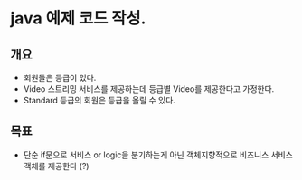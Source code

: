 # java 예제 코드 작성.

## 개요
- 회원들은 등급이 있다.
- Video 스트리밍 서비스를 제공하는데 등급별 Video를 제공한다고 가정한다.
- Standard 등급의 회원은 등급을 올릴 수 있다.

## 목표
- 단순 if문으로 서비스 or logic을 분기하는게 아닌 객체지향적으로 비즈니스 서비스 객체를 제공한다 (?)
